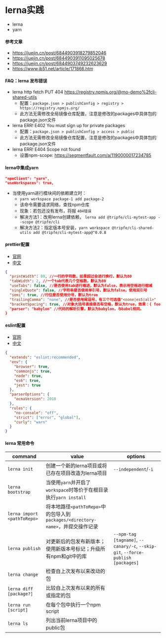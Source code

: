 # lerna实践

- lerna
- yarn


#### 参考文章

- https://juejin.cn/post/6844903918279852046
- https://juejin.cn/post/6844903911095025678
- https://juejin.cn/post/6844903749232623629
- https://www.jb51.net/article/171866.htm


#### FAQ：lerna 发布错误

* lerna http fetch PUT 404 https://registry.npmjs.org/@mo-demo%2fcli-shared-utils
    - 配置：`package.json > publishConfig > registry > https://registry.npmjs.org/`
    - 此方法无需修改全局镜像仓库配置，注意是修改的packages中具体包的package.json文件
* lerna ERR! E402 You must sign up for private packages
    - 配置：`package.json > publishConfig > access > public`
    - 此方法无需修改全局镜像仓库配置，注意是修改的packages中具体包的package.json文件
* lerna ERR! E404 Scope not found
    - 设置npm-scope: https://segmentfault.com/a/1190000017234785

#### lerna中集成yarn

```json
"npmClient": "yarn",
"useWorkspaces": true,
```

* 当使用yarn进行模块间的依赖建立时：
    * `yarn workspace package-1 add package-2`
    * 该命令需要请求网络，查找npm仓库
    * 现象：若包还没有发布，将报 `404错误`
    * 解决方法1：改用lerna创建依赖， `lerna add @tripfe/cli-mytest-app --scope @tripfe/cli`
    * 解决方法2：指定版本号安装，`yarn workspace @tripfe/cli-shared-utils add @tripfe/cli-mytest-app@^0.0.8`


#### prettier配置

- [官网](http://www.prettier.io/)
- [中文](无)

```json
{
  "printWidth": 80, //一行的字符数，如果超过会进行换行，默认为80
  "tabWidth": 2, //一个tab代表几个空格数，默认为80
  "useTabs": false, //是否使用tab进行缩进，默认为false，表示用空格进行缩减
  "singleQuote": false, //字符串是否使用单引号，默认为false，使用双引号
  "semi": true, //行位是否使用分号，默认为true
  "trailingComma": "none", //是否使用尾逗号，有三个可选值"<none|es5|all>"
  "bracketSpacing": true, //对象大括号直接是否有空格，默认为true，效果：{ foo: bar }
  "parser": "babylon" //代码的解析引擎，默认为babylon，与babel相同。
}
```

#### eslint配置

- [官网](https://eslint.org/)
- [中文](https://eslint.bootcss.com/)

```json
{
  "extends": "eslint:recommended",
  "env": {
    "browser": true,
    "commonjs": true,
    "node": true,
    "es6": true,
    "jest": true
  },
  "parserOptions": {
    "ecmaVersion": 2018
  },
  "rules": {
    "no-console": "off",
    "strict": ["error", "global"],
    "curly": "warn"
  }
}
```


#### lerna 常用命令

| command                     | value                                                        | options                                                      |
| --------------------------- | ------------------------------------------------------------ | ------------------------------------------------------------ |
| `lerna init`                | 创建一个新的lerna项目或将已存在项目改造为lerna项目           | `--independent`/`-i`                                         |
| `lerna bootstrap`           | 当使用`yarn`并开启了`workspace`时等价于在根目录执行`yarn install` |                                                              |
| `lerna import <pathToRepo>` | 将本地路径`<pathToRepo>`中的包导入到`packages/<directory-name>`，并提交操作记录 |                                                              |
| `lerna publish`             | 对更新后的包发布新版本；使用新版本号标记；升级所有npm和git中的库 | `--npm-tag [tagname]`, `--canary/-c`, `--skip-git`, `--force-publish [packages]` |
| `lerna change`              | 检查自上次发布以来改动的包                                   |                                                              |
| `lerna diff [package?]`     | 比较自上次发布以来的所有或指定的包                           |                                                              |
| `lerna run [script]`        | 在每个包中执行一个npm script                                 |                                                              |
| `lerna ls`                  | 列出当前lerna项目中的public包                                |                                                              |